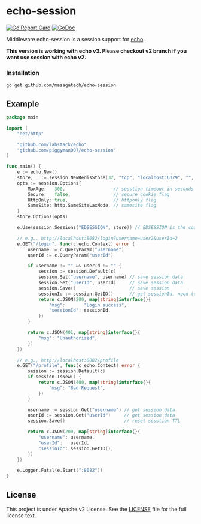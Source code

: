 echo-session
======

[![Go Report Card](https://goreportcard.com/badge/github.com/ipfans/echo-session)](https://goreportcard.com/report/github.com/ipfans/echo-session) [![GoDoc](http://godoc.org/github.com/ipfans/echo-session?status.svg)](http://godoc.org/github.com/ipfans/echo-session)

Middleware echo-session is a session support for [echo](https://github.com/labstack/echo/).

**This version is working with echo v3. Please checkout v2 branch if you want use session with echo v2.**

### Installation

	go get github.com/masagatech/echo-session

## Example

```go
package main

import (
	"net/http"

	"github.com/labstack/echo"
	"github.com/piggyman007/echo-session"
)

func main() {
	e := echo.New()
	store, _ := session.NewRedisStore(32, "tcp", "localhost:6379", "", []byte("secret")) // set redis store
	opts := session.Options{
		MaxAge:   300,                  // sesstion timeout in seconds
		Secure:   false,                // secure cookie flag
		HttpOnly: true,                 // httponly flag
		SameSite: http.SameSiteLaxMode, // samesite flag
	}
	store.Options(opts)

	e.Use(session.Sessions("EDSESSION", store)) // EDSESSION is the cookie name

	// e.g., http://localhost:8082/login?username=user2&userId=2
	e.GET("/login", func(c echo.Context) error {
		username := c.QueryParam("username")
		userId := c.QueryParam("userId")

		if username != "" && userId != "" {
			session := session.Default(c)
			session.Set("username", username) // save session data
			session.Set("userId", userId)     // save session data
			session.Save()                    // save session
			sessionId := session.GetID()      // get sessionId, need to call GetID() after session.Save()
			return c.JSON(200, map[string]interface{}{
				"msg":       "Login success",
				"sessionId": sessionId,
			})
		}

		return c.JSON(401, map[string]interface{}{
			"msg": "Unauthorized",
		})
	})

	// e.g., http://localhost:8082/profile
	e.GET("/profile", func(c echo.Context) error {
		session := session.Default(c)
		if session.IsNew() {
			return c.JSON(400, map[string]interface{}{
				"msg": "Bad Request",
			})
		}

		username := session.Get("username") // get session data
		userId := session.Get("userId")     // get session data
		session.Save()                      // reset sesstion TTL

		return c.JSON(200, map[string]interface{}{
			"username": username,
			"userId":   userId,
			"sessinId": session.GetID(),
		})
	})

	e.Logger.Fatal(e.Start(":8082"))
}
```

## License

This project is under Apache v2 License. See the [LICENSE](LICENSE) file for the full license text.
